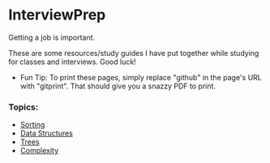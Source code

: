 # InterviewPrep
Getting a job is important.



These are some resources/study guides I have put together while studying for classes and interviews. Good luck!
* Fun Tip: To print these pages, simply replace "github" in the page's URL with "gitprint". That should give you a snazzy PDF to print.

### Topics:
* [Sorting](https://github.com/mreill11/InterviewPrep/blob/master/sorts.md)
* [Data Structures](https://github.com/mreill11/InterviewPrep/blob/master/datastructures.md)
* [Trees](https://github.com/mreill11/InterviewPrep/blob/master/trees.md)
* [Complexity](https://github.com/mreill11/InterviewPrep/blob/master/complexity.md)